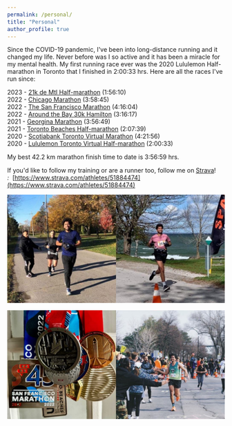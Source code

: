 ```yaml
---
permalink: /personal/
title: "Personal"
author_profile: true
---
```


Since the COVID-19 pandemic, I've been into long-distance running and it changed my life. Never before was I so active and it has been a miracle for my mental health. My first running race ever was the 2020 Lululemon Half-marathon in Toronto that I finished in 2:00:33 hrs. Here are all the races I've run since:

2023 - [21k de Mtl Half-marathon](https://mtlmarathon.com/en/) (1:56:10)  
2022 - [Chicago Marathon](https://www.chicagomarathon.com/) (3:58:45)  
2022 - [The San Francisco Marathon](https://www.thesfmarathon.com/) (4:16:04)  
2022 - [Around the Bay 30k Hamilton](https://bayrace.com/) (3:16:17)  
2021 - [Georgina Marathon](https://enduranceeventproductions.com/events/georgina-marathon-and-half-marathon/) (3:56:49)  
2021 - [Toronto Beaches Half-marathon](https://raceroster.com/events/2021/47548/beaches-jazz-run-2021) (2:07:39)  
2020 - [Scotiabank Toronto Virtual Marathon](https://www.torontowaterfrontmarathon.com/) (4:21:56)  
2020 - [Lululemon Toronto Virtual Half-marathon](https://shop.lululemon.com/en-ca/story/10k-run) (2:00:33)  


My best 42.2 km marathon finish time to date is 3:56:59 hrs.



If you'd like to follow my training or are a runner too, follow me on [Strava](https://www.strava.com/)!  
<i class="fab fa-fw fa-strava" id="emailicon-high">:&nbsp;&nbsp;</i>[https://www.strava.com/athletes/51884474](https://www.strava.com/athletes/51884474)



<p align="center">
<img src="./../images/running_pic1.jpg" width="551" height="auto">
</p>




<p align="center">
<img src="./../images/running_pic2.jpg" width="551" height="auto">
</p>




